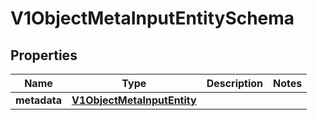 # V1ObjectMetaInputEntitySchema

## Properties
Name | Type | Description | Notes
------------ | ------------- | ------------- | -------------
**metadata** | [**V1ObjectMetaInputEntity**](V1ObjectMetaInputEntity.md) |  | 
